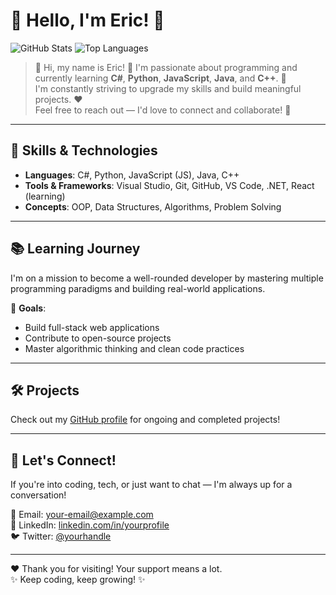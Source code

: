 # 👋 Hello, I'm Eric! 🌟

![GitHub Stats](https://github-readme-stats.vercel.app/api?username=KishlakEnjoyer&show_icons=true&theme=dark)
![Top Languages](https://github-readme-stats.vercel.app/api/top-langs/?username=KishlakEnjoyer&layout=compact&theme=dark)

> 💬 Hi, my name is Eric! 🥂 I'm passionate about programming and currently learning **C#**, **Python**, **JavaScript**, **Java**, and **C++**. 🚀  
> I'm constantly striving to upgrade my skills and build meaningful projects. ❤️  
> Feel free to reach out — I'd love to connect and collaborate! 🤝

---

## 🔧 Skills & Technologies

- **Languages**: C#, Python, JavaScript (JS), Java, C++
- **Tools & Frameworks**: Visual Studio, Git, GitHub, VS Code, .NET, React (learning)
- **Concepts**: OOP, Data Structures, Algorithms, Problem Solving

---

## 📚 Learning Journey

I'm on a mission to become a well-rounded developer by mastering multiple programming paradigms and building real-world applications.

🎯 **Goals**:
- Build full-stack web applications
- Contribute to open-source projects
- Master algorithmic thinking and clean code practices

---

## 🛠️ Projects

Check out my [GitHub profile](https://github.com/KishlakEnjoyer) for ongoing and completed projects!

---

## 💌 Let's Connect!

If you're into coding, tech, or just want to chat — I'm always up for a conversation!

📧 Email: [your-email@example.com](mailto:your-email@example.com)  
🔗 LinkedIn: [linkedin.com/in/yourprofile](https://linkedin.com/in/yourprofile)  
🐦 Twitter: [@yourhandle](https://twitter.com/yourhandle)

---

❤️ Thank you for visiting! Your support means a lot.  
✨ Keep coding, keep growing! ✨
